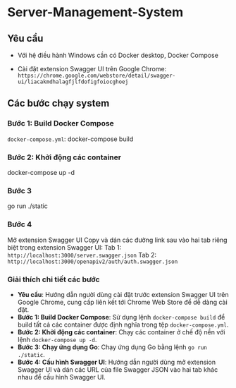 # Server-Management-System

## Yêu cầu

- Với hệ điều hành Windows cần có Docker desktop, Docker Compose

- Cài đặt extension Swagger UI trên Google Chrome: `https://chrome.google.com/webstore/detail/swagger-ui/liacakmdhalagfjlfdofigfoiocghoej`

## Các bước chạy system

### Bước 1: Build Docker Compose

`docker-compose.yml`: docker-compose build

### Bước 2: Khởi động các container

docker-compose up -d

### Bước 3

go run ./static

### Bước 4

Mở extension Swagger UI
Copy và dán các đường link sau vào hai tab riêng biệt trong extension Swagger UI:
Tab 1: `http://localhost:3000/server.swagger.json`
Tab 2: `http://localhost:3000/openapiv2/auth/auth.swagger.json`

### Giải thích chi tiết các bước

- **Yêu cầu**: Hướng dẫn người dùng cài đặt trước extension Swagger UI trên Google Chrome, cung cấp liên kết tới Chrome Web Store để dễ dàng cài đặt.
- **Bước 1: Build Docker Compose**: Sử dụng lệnh `docker-compose build` để build tất cả các container được định nghĩa trong tệp `docker-compose.yml`.
- **Bước 2: Khởi động các container**: Chạy các container ở chế độ nền với lệnh `docker-compose up -d`.
- **Bước 3: Chạy ứng dụng Go**: Chạy ứng dụng Go bằng lệnh `go run ./static`.
- **Bước 4: Cấu hình Swagger UI**: Hướng dẫn người dùng mở extension Swagger UI và dán các URL của file Swagger JSON vào hai tab khác nhau để cấu hình Swagger UI.
